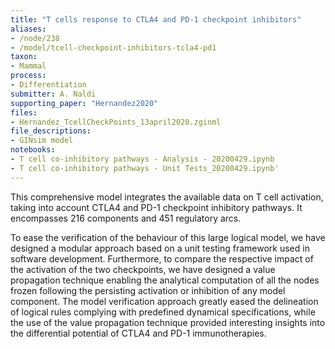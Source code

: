 ```yaml
---
title: "T cells response to CTLA4 and PD-1 checkpoint inhibitors"
aliases:
- /node/238
- /model/tcell-checkpoint-inhibitors-tcla4-pd1
taxon: 
- Mammal
process: 
- Differentiation
submitter: A. Naldi
supporting_paper: "Hernandez2020"
files: 
- Hernandez_TcellCheckPoints_13april2020.zginml
file_descriptions: 
- GINsim model
notebooks:
- T cell co-inhibitory pathways - Analysis - 20200429.ipynb
- T cell co-inhibitory pathways - Unit Tests_20200429.ipynb'
---
```


This comprehensive model integrates the available data on T cell activation,
taking into account CTLA4 and PD-1 checkpoint inhibitory pathways.
It encompasses 216 components and 451 regulatory arcs.

To ease the verification of the behaviour of this large logical model, we have designed
a modular approach based on a unit testing framework used in software development.
Furthermore, to compare the respective impact of the activation of the two checkpoints,
we have designed a value propagation technique enabling the analytical computation of all
the nodes frozen following the persisting activation or inhibition of any model component.
The model verification approach greatly eased the delineation of logical rules complying with
predefined dynamical specifications, while the use of the value propagation technique provided
interesting insights into the differential potential of CTLA4 and PD-1 immunotherapies.

